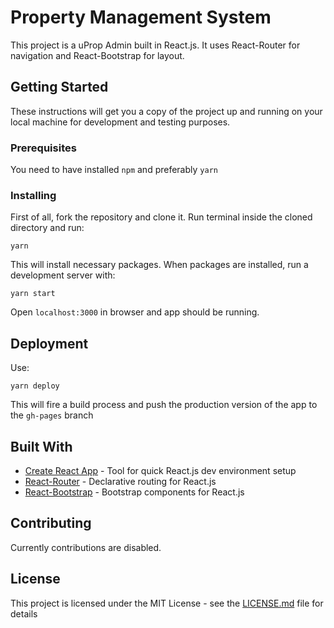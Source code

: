 # Property Management System

This project is a uProp Admin built in React.js. It uses React-Router for navigation and React-Bootstrap for layout.


## Getting Started

These instructions will get you a copy of the project up and running on your local machine for development and testing purposes.

### Prerequisites

You need to have installed `npm` and preferably `yarn`

### Installing

First of all, fork the repository and clone it. Run terminal inside the cloned directory and run:

```
yarn
```

This will install necessary packages. When packages are installed, run a development server with:

```
yarn start
```

Open `localhost:3000` in browser and app should be running.


## Deployment

Use: 

```
yarn deploy
```

This will fire a build process and push the production version of the app to the `gh-pages` branch

## Built With

* [Create React App](https://github.com/facebook/create-react-app) - Tool for quick React.js dev environment setup
* [React-Router](https://github.com/ReactTraining/react-router) - Declarative routing for React.js
* [React-Bootstrap](https://github.com/react-bootstrap/react-bootstrap) - Bootstrap components for React.js

## Contributing

Currently contributions are disabled.

## License

This project is licensed under the MIT License - see the [LICENSE.md](LICENSE.md) file for details
